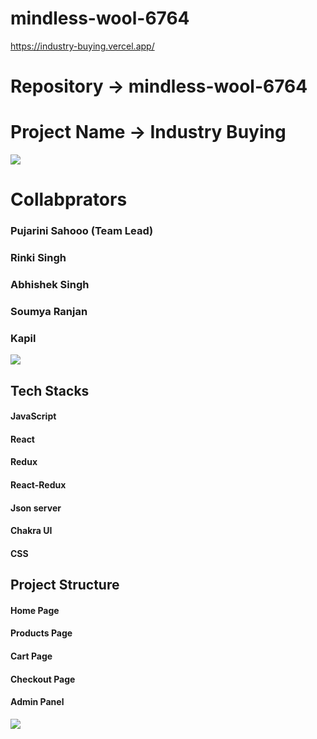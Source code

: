 # mindless-wool-6764
https://industry-buying.vercel.app/

# Repository -> mindless-wool-6764

# Project Name -> Industry Buying

<img src="https://www.industrybuying.com/static/images/industry-buying-white-logo.png"/>

# Collabprators

### Pujarini Sahooo (Team Lead)
### Rinki Singh 
### Abhishek Singh
### Soumya Ranjan
### Kapil 

<img src="https://lh3.googleusercontent.com/-AftJ8468-PrK1RVe9Yd43j31SthPVLRoigdiPCeaZAu29q5bJOYC_GZi7URopF_WcrgTQ=s108"/>

## Tech Stacks 

#### JavaScript
#### React
#### Redux
#### React-Redux
#### Json server
#### Chakra UI
#### CSS

## Project Structure

#### Home Page
#### Products Page
#### Cart Page
#### Checkout Page
#### Admin Panel


<img src="https://www.rolandberger.com/img/og/rb_dig_21_001_05_expertise_industrial_products_services_og.png"/>
